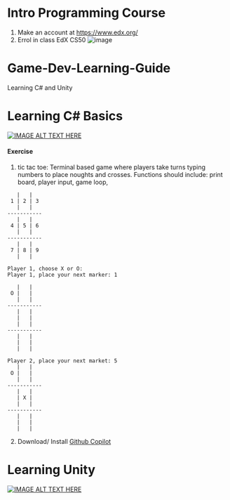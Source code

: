 # Intro Programming Course
1. Make an account at https://www.edx.org/
2. Errol in class EdX CS50
![image](https://user-images.githubusercontent.com/40649639/179434315-b507a9a8-9abc-4b85-be3d-b9c155c508b5.png)


# Game-Dev-Learning-Guide
Learning C# and Unity 

# Learning C# Basics
[![IMAGE ALT TEXT HERE](https://img.youtube.com/vi/z_fsOYqGyZk/0.jpg)](https://www.youtube.com/watch?v=z_fsOYqGyZk&list=PLgbXmlOblVYR97jkdmTUBKpHlhujxKRXz&ab_channel=CodeWithK)

#### Exercise
1. tic tac toe: Terminal based game where players take turns typing numbers to place noughts and crosses. Functions should include: print board, player input, game loop, 
```
   |   |
 1 | 2 | 3
   |   |
-----------
   |   |
 4 | 5 | 6
   |   |
-----------
   |   |
 7 | 8 | 9
   |   |
   
Player 1, choose X or O:
Player 1, place your next marker: 1

   |   |
 O |   |
   |   |
-----------
   |   |
   |   |
   |   |
-----------
   |   |
   |   |
   |   |
   
Player 2, place your next market: 5
   |   |
 O |   |
   |   |
-----------
   |   |
   | X |
   |   |
-----------
   |   |
   |   |
   |   |
```

2. Download/ Install [Github Copilot](https://github.com/features/copilot)

# Learning Unity 

[![IMAGE ALT TEXT HERE](https://img.youtube.com/vi/9iCnjdXEfMA/0.jpg)](https://www.youtube.com/watch?v=9iCnjdXEfMA&list=PLFt_AvWsXl0fnA91TcmkRyhhixX9CO3Lw&index=2&ab_channel=SebastianLague)
